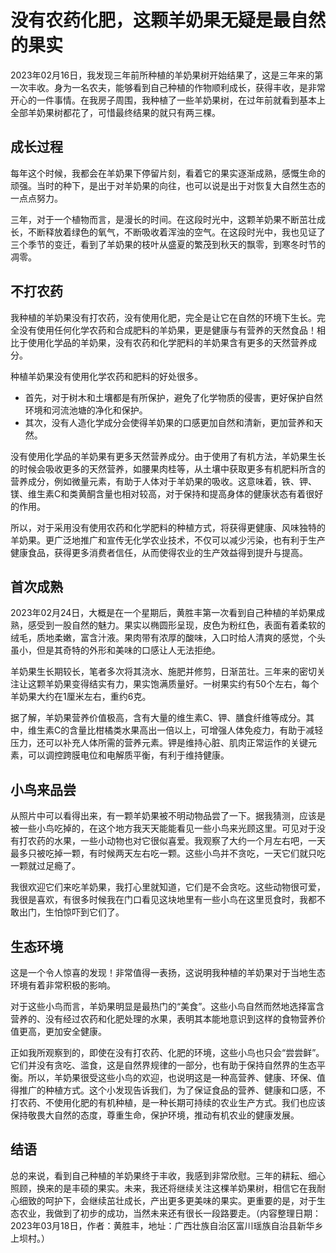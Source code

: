 # 没有农药化肥，这颗羊奶果无疑是最自然的果实

2023年02月16日，我发现三年前所种植的羊奶果树开始结果了，这是三年来的第一次丰收。身为一名农夫，能够看到自己种植的作物顺利成长，获得丰收，是非常开心的一件事情。在我房子周围，我种植了一些羊奶果树，在过年前就看到基本上全部羊奶果树都花了，可惜最终结果的就只有两三棵。

## 成长过程

每年这个时候，我都会在羊奶果下停留片刻，看着它的果实逐渐成熟，感慨生命的顽强。当时的种下，是出于对羊奶果的向往，也可以说是出于对恢复大自然生态的一点点努力。

三年，对于一个植物而言，是漫长的时间。在这段时光中，这颗羊奶果不断茁壮成长，不断释放着绿色的氧气，不断吸收着浑浊的空气。在这段时光中，我也见证了三个季节的变迁，看到了羊奶果的枝叶从盛夏的繁茂到秋天的飘零，到寒冬时节的凋零。

## 不打农药

我种植的羊奶果没有打农药，没有使用化肥，完全是让它在自然的环境下生长。完全没有使用任何化学农药和合成肥料的羊奶果，更是健康与有营养的天然食品！相比于使用化学品的羊奶果，没有农药和化学肥料的羊奶果含有更多的天然营养成分。

种植羊奶果没有使用化学农药和肥料的好处很多。
- 首先，对于树木和土壤都是有所保护，避免了化学物质的侵害，更好保护自然环境和河流池塘的净化和保护。
- 其次，没有人造化学成分会使得羊奶果的口感更加自然和清新，更加营养和天然。

没有使用化学品的羊奶果有更多天然营养成分。由于使用了有机方法，羊奶果生长的时候会吸收更多的天然营养，如腰果肉桂等，从土壤中获取更多有机肥料所含的营养成分，例如微量元素，有助于人体对于羊奶果的吸收。这意味着，铁、钾、镁、维生素C和类黄酮含量也相对较高，对于保持和提高身体的健康状态有着很好的作用。

所以，对于采用没有使用农药和化学肥料的种植方式，将获得更健康、风味独特的羊奶果。更广泛地推广和宣传无化学农业技术，不仅可以减少污染，也有利于生产健康食品，获得更多消费者信任，从而使得农业的生产效益得到提升与提高。

## 首次成熟

2023年02月24日，大概是在一个星期后，黄胜丰第一次看到自己种植的羊奶果成熟，感受到一股自然的魅力。果实以椭圆形呈现，皮色为粉红色，表面有着柔软的绒毛，质地柔嫩，富含汁液。果肉带有浓厚的酸味，入口时给人清爽的感觉，个头虽小，但是其奇特的外形和美味的口感让人无法拒绝。

羊奶果生长期较长，笔者多次将其浇水、施肥并修剪，日渐茁壮。三年来的密切关注让这颗羊奶果变得结实有力，果实饱满质量好。一树果实约有50个左右，每个羊奶果大约在1厘米左右，重约6克。

据了解，羊奶果营养价值极高，含有大量的维生素C、钾、膳食纤维等成分。其中，维生素C的含量比柑橘类水果高出一倍以上，可增强人体免疫力，有助于减轻压力，还可以补充人体所需的营养元素。钾是维持心脏、肌肉正常运作的关键元素，可以调控跨膜电位和电解质平衡，有利于维持健康。

## 小鸟来品尝

从照片中可以看得出来，有一颗羊奶果被不明动物品尝了一下。据我猜测，应该是被一些小鸟吃掉的，在这个地方我天天能能看见一些小鸟来光顾这里。可见对于没有打农药的水果，一些小动物也对它很似喜爱。我观察了大约一个月左右吧，一天最多只被吃掉一颗，有时候两天左右吃一颗。这些小鸟并不贪吃，一天它们就只吃一颗就过足瘾了。

我很欢迎它们来吃羊奶果，我打心里就知道，它们是不会贪吃。这些动物很可爱，我很是喜欢，有很多时候我在门口看见这块地里有一些小鸟在这里觅食时，我都不敢出门，生怕惊吓到它们了。

## 生态环境

这是一个令人惊喜的发现！非常值得一表扬，这说明我种植的羊奶果对于当地生态环境有着非常积极的影响。

对于这些小鸟而言，羊奶果明显是最热门的“美食”。这些小鸟自然而然地选择富含营养的、没有经过农药和化肥处理的水果，表明其本能地意识到这样的食物营养价值更高，更加安全健康。

正如我所观察到的，即使在没有打农药、化肥的环境，这些小鸟也只会“尝尝鲜”。它们并没有贪吃、滥食，这是自然界规律的一部分，也有助于保持自然界的生态平衡。所以，羊奶果很受这些小鸟的欢迎，也说明这是一种高营养、健康、环保、值得推广的种植方式。这个小发现告诉我们，为了保证食品的营养、健康和口感，不打农药、不使用化肥的有机种植，是一种长期可持续的农业生产方式。我们也应该保持敬畏大自然的态度，尊重生命，保护环境，推动有机农业的健康发展。

## 结语

总的来说，看到自己种植的羊奶果终于丰收，我感到非常欣慰。三年的耕耘、细心照顾，换来的是丰硕的果实。未来，我还将继续关注这棵羊奶果树，相信它在我耐心细致的呵护下，会继续茁壮成长，产出更多更美味的果实。更重要的是，对于生态农业，我做到了初步的成功，当然未来还有很长一段路要走。（内容整理日期：2023年03月18日，作者：黄胜丰，地址：广西壮族自治区富川瑶族自治县新华乡上坝村。）